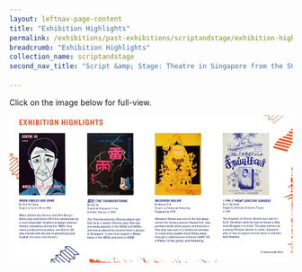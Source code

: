 ```yaml
---
layout: leftnav-page-content
title: "Exhibition Highlights"
permalink: /exhibitions/past-exhibitions/scriptandstage/exhibition-highlights/
breadcrumb: "Exhibition Highlights"
collection_name: scriptandstage
second_nav_title: "Script &amp; Stage: Theatre in Singapore from the 50s to 80s"

---
```


<p>Click on the image below for full-view.</p>

<a href="/images/event-images/script-and-stage-onsite/script-and-stage-exhibition-highlights-1-high.jpg"><img src="/images/event-images/script-and-stage-onsite/script-and-stage-exhibition-highlights-1-low.jpg" alt="An image with selected exhibition artefacts and its brief information."></a>
